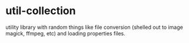 util-collection
===============

utility library with random things like file conversion (shelled out to image magick, ffmpeg, etc) and loading properties files.
